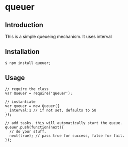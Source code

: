 # queuer

## Introduction

This is a simple queueing mechanism. It uses interval 

## Installation

```
$ npm install queuer;
```

## Usage

```
// require the class
var Queuer = require('queuer');

// instantiate
var queuer = new Queuer({
  interval:1 // if not set, defaults to 50
});

// add tasks. this will automatically start the queue.
queuer.push(function(next){
  // do your stuff.
  next(true); // pass true for success, false for fail.
});


